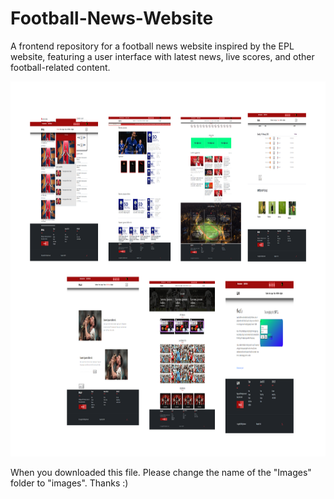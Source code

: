 # Football-News-Website
<p>A frontend repository for a football news website inspired by the EPL website, featuring a user interface with latest news, live scores, and other football-related content.</p>

<img src="report/images/mockup.png" width="1200" height="600">

<p> When you downloaded this file. Please change the name of the "Images" folder to "images". Thanks :)</p>
